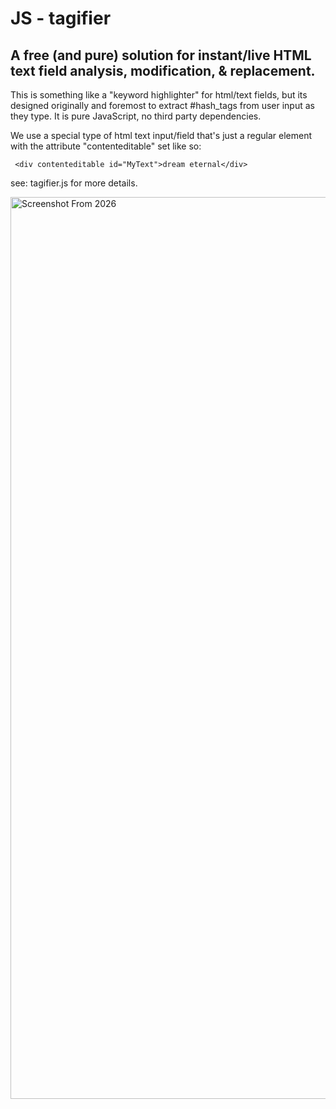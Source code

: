 [//]: # (JS-tagifier is a JavaScript program for parsing and replacing live text)
[//]: # (Copyright [C] 2025-Infinity  John A. Hartsfield)

[//]: # (This program is free software: you can redistribute it and/or modify)
[//]: # (it under the terms of the GNU General Public License as published by)
[//]: # (the Free Software Foundation, either version 3 of the License, or)
[//]: # ([at your option] any later version.)

[//]: # (This program is distributed in the hope that it will be useful,)
[//]: # (but WITHOUT ANY WARRANTY; without even the implied warranty of)
[//]: # (MERCHANTABILITY or FITNESS FOR A PARTICULAR PURPOSE.  See the)
[//]: # (GNU General Public License for more details.)

[//]: # (You should have received a copy of the GNU General Public License)
[//]: # (along with this program.  If not, see <https://www.gnu.org/licenses/>.)

#                             JS - tagifier

## A free (and pure) solution for instant/live  HTML text  field analysis, modification, & replacement.


 This is something like a "keyword highlighter" for html/text fields, but its
 designed originally and foremost to extract #hash_tags from user input as 
 they type. It is pure JavaScript, no third party dependencies. 

 We use a special type of html text input/field that's just a regular element 
 with the attribute "contenteditable" set like so:


     <div contenteditable id="MyText">dream eternal</div>

see: tagifier.js for more details.



<img width="1443" alt="Screenshot From 2026" src="https://github.com/user-attachments/assets/bfb4adc2-6917-49bf-bbd7-767bd44733e1"/>
